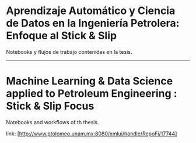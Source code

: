 # Aprendizaje Automático y Ciencia de Datos en la Ingeniería Petrolera: Enfoque al Stick & Slip
Notebooks y flujos de trabajo contenidas en la tesis.



______________

# Machine Learning & Data Science applied to Petroleum Engineering : Stick & Slip Focus
Notebooks and workflows of th thesis.




link:
[http://www.ptolomeo.unam.mx:8080/xmlui/handle/RepoFi/17744]
